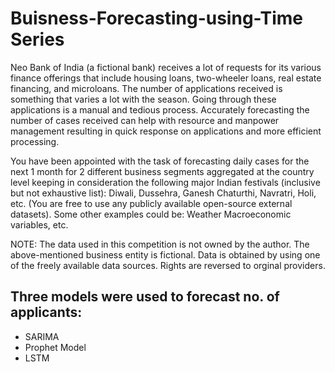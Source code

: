 # Buisness-Forecasting-using-Time Series

Neo Bank of India (a fictional bank) receives a lot of requests for its various finance offerings that include housing loans, two-wheeler loans, real estate financing, and microloans. The number of applications received is something that varies a lot with the season. Going through these applications is a manual and tedious process.  Accurately forecasting the number of cases received can help with resource and manpower management resulting in quick response on applications and more efficient processing. 

You have been appointed with the task of forecasting daily cases for the next 1 month for 2 different business segments aggregated at the country level keeping in consideration the following major Indian festivals (inclusive but not exhaustive list): Diwali, Dussehra, Ganesh Chaturthi, Navratri, Holi, etc. (You are free to use any publicly available open-source external datasets). Some other examples could be:  Weather Macroeconomic variables, etc.  

NOTE: The data used in this competition is not owned by the author. The above-mentioned business entity is fictional. Data is obtained by using one of the freely available data sources. Rights are reversed to orginal providers.

## Three models were used to forecast no. of applicants:
- SARIMA
- Prophet Model
- LSTM

